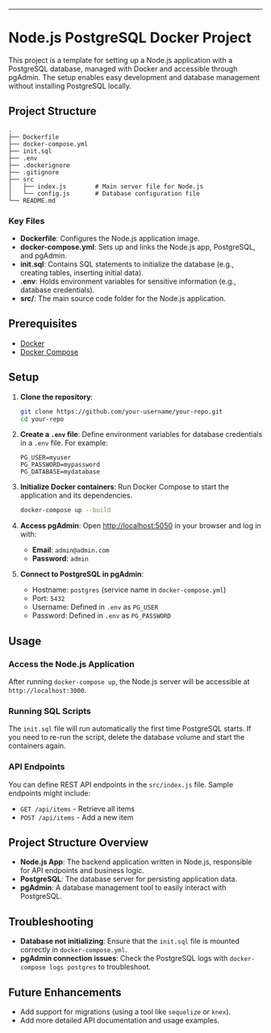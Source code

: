 
---

# Node.js PostgreSQL Docker Project

This project is a template for setting up a Node.js application with a PostgreSQL database, managed with Docker and accessible through pgAdmin. The setup enables easy development and database management without installing PostgreSQL locally.

## Project Structure

```
.
├── Dockerfile
├── docker-compose.yml
├── init.sql
├── .env
├── .dockerignore
├── .gitignore
├── src
│   ├── index.js        # Main server file for Node.js
│   └── config.js       # Database configuration file
└── README.md
```

### Key Files

- **Dockerfile**: Configures the Node.js application image.
- **docker-compose.yml**: Sets up and links the Node.js app, PostgreSQL, and pgAdmin.
- **init.sql**: Contains SQL statements to initialize the database (e.g., creating tables, inserting initial data).
- **.env**: Holds environment variables for sensitive information (e.g., database credentials).
- **src/**: The main source code folder for the Node.js application.

## Prerequisites

- [Docker](https://www.docker.com/get-started)
- [Docker Compose](https://docs.docker.com/compose/install/)

## Setup

1. **Clone the repository**:
   ```bash
   git clone https://github.com/your-username/your-repo.git
   cd your-repo
   ```

2. **Create a `.env` file**:
   Define environment variables for database credentials in a `.env` file. For example:
   ```plaintext
   PG_USER=myuser
   PG_PASSWORD=mypassword
   PG_DATABASE=mydatabase
   ```

3. **Initialize Docker containers**:
   Run Docker Compose to start the application and its dependencies.
   ```bash
   docker-compose up --build
   ```

4. **Access pgAdmin**:
   Open [http://localhost:5050](http://localhost:5050) in your browser and log in with:
   - **Email**: `admin@admin.com`
   - **Password**: `admin`

5. **Connect to PostgreSQL in pgAdmin**:
   - Hostname: `postgres` (service name in `docker-compose.yml`)
   - Port: `5432`
   - Username: Defined in `.env` as `PG_USER`
   - Password: Defined in `.env` as `PG_PASSWORD`

## Usage

### Access the Node.js Application

After running `docker-compose up`, the Node.js server will be accessible at `http://localhost:3000`.

### Running SQL Scripts

The `init.sql` file will run automatically the first time PostgreSQL starts. If you need to re-run the script, delete the database volume and start the containers again.

### API Endpoints

You can define REST API endpoints in the `src/index.js` file. Sample endpoints might include:

- `GET /api/items` - Retrieve all items
- `POST /api/items` - Add a new item

## Project Structure Overview

- **Node.js App**: The backend application written in Node.js, responsible for API endpoints and business logic.
- **PostgreSQL**: The database server for persisting application data.
- **pgAdmin**: A database management tool to easily interact with PostgreSQL.

## Troubleshooting

- **Database not initializing**: Ensure that the `init.sql` file is mounted correctly in `docker-compose.yml`.
- **pgAdmin connection issues**: Check the PostgreSQL logs with `docker-compose logs postgres` to troubleshoot.

## Future Enhancements

- Add support for migrations (using a tool like `sequelize` or `knex`).
- Add more detailed API documentation and usage examples.

